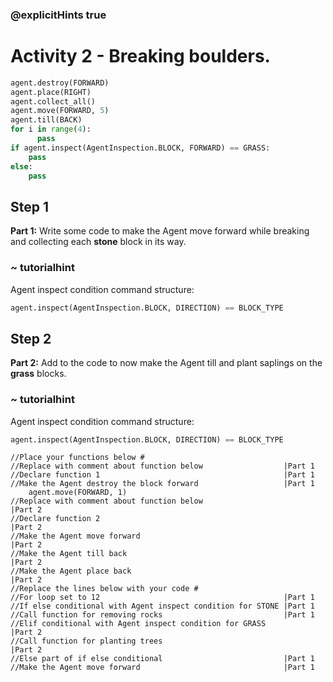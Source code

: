 ### @explicitHints true

# Activity 2 - Breaking boulders.

```python
agent.destroy(FORWARD)
agent.place(RIGHT)
agent.collect_all()
agent.move(FORWARD, 5)
agent.till(BACK)
for i in range(4):
      pass
if agent.inspect(AgentInspection.BLOCK, FORWARD) == GRASS:
    pass
else: 
    pass
```

## Step 1
**Part 1:** Write some code to make the Agent move forward while breaking and collecting each **stone** block in its way.
### ~ tutorialhint
Agent inspect condition command structure:  
```python
agent.inspect(AgentInspection.BLOCK, DIRECTION) == BLOCK_TYPE
```

## Step 2 
**Part 2:** Add to the code to now make the Agent till and plant saplings on the **grass** blocks.  
### ~ tutorialhint
Agent inspect condition command structure:  
```python
agent.inspect(AgentInspection.BLOCK, DIRECTION) == BLOCK_TYPE
```

```template
//Place your functions below #
//Replace with comment about function below                  |Part 1   
//Declare function 1                                         |Part 1
//Make the Agent destroy the block forward                   |Part 1
    agent.move(FORWARD, 1)
//Replace with comment about function below                          |Part 2   
//Declare function 2                                                 |Part 2
//Make the Agent move forward                                        |Part 2
//Make the Agent till back                                           |Part 2
//Make the Agent place back                                          |Part 2
//Replace the lines below with your code #  
//For loop set to 12                                         |Part 1
//If else conditional with Agent inspect condition for STONE |Part 1
//Call function for removing rocks                           |Part 1
//Elif conditional with Agent inspect condition for GRASS            |Part 2            
//Call function for planting trees                                   |Part 2
//Else part of if else conditional                           |Part 1
//Make the Agent move forward                                |Part 1          
```
